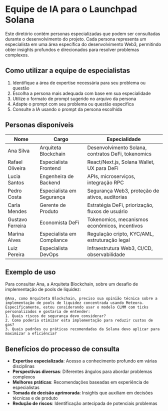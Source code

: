# Equipe de IA para o Launchpad Solana

Este diretório contém personas especializadas que podem ser consultadas durante o desenvolvimento do projeto. Cada persona representa um especialista em uma área específica do desenvolvimento Web3, permitindo obter insights profundos e direcionados para resolver problemas complexos.

## Como utilizar a equipe de especialistas

1. Identifique a área de expertise necessária para seu problema ou questão
2. Escolha a persona mais adequada com base em sua especialidade
3. Utilize o formato de prompt sugerido no arquivo da persona
4. Adapte o prompt com seu problema ou questão específica
5. Consulte a IA usando o prompt da persona escolhida

## Personas disponíveis

| Nome | Cargo | Especialidade |
|------|-------|---------------|
| Ana Silva | Arquiteta Blockchain | Desenvolvimento Solana, contratos DeFi, tokenomics |
| Rafael Oliveira | Especialista Frontend | React/Next.js, Solana Wallet, UX para DeFi |
| Lucia Santos | Engenheira de Backend | APIs, microserviços, integração RPC |
| Pedro Costa | Especialista em Segurança | Segurança Web3, proteção de ativos, auditorias |
| Carla Mendes | Gerente de Produto | Estratégia DeFi, priorização, fluxos de usuário |
| Gustavo Ferreira | Economista DeFi | Tokenomics, mecanismos econômicos, incentivos |
| Marina Alves | Especialista em Compliance | Regulação cripto, KYC/AML, estruturação legal |
| Luiz Pereira | Especialista DevOps | Infraestrutura Web3, CI/CD, observabilidade |

## Exemplo de uso

Para consultar Ana, a Arquiteta Blockchain, sobre um desafio de implementação de pools de liquidez:

```
@Ana, como Arquiteta Blockchain, preciso sua opinião técnica sobre a implementação de pools de liquidez concentrada usando Meteora. 
Especificamente, estou considerando usar o modelo CLMM com ticks personalizados e gostaria de entender:
1. Quais riscos de segurança devo considerar?
2. Como poderia otimizar esta implementação para reduzir custos de gas?
3. Quais padrões ou práticas recomendadas da Solana devo aplicar para maximizar a eficiência?
```

## Benefícios do processo de consulta

- **Expertise especializada**: Acesso a conhecimento profundo em várias disciplinas
- **Perspectivas diversas**: Diferentes ângulos para abordar problemas complexos
- **Melhores práticas**: Recomendações baseadas em experiência de especialistas
- **Tomada de decisão aprimorada**: Insights que auxiliam em decisões técnicas e de produto
- **Redução de riscos**: Identificação antecipada de potenciais problemas 